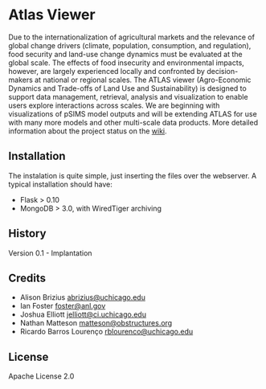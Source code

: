 # Atlas Viewer

Due to the internationalization of agricultural markets and the relevance of global change drivers (climate, population, consumption, and regulation), food security and land-use change dynamics must be evaluated at the global scale. The effects of food insecurity and environmental impacts, however, are largely experienced locally and confronted by decision-makers at national or regional scales. The ATLAS viewer (Agro-Economic Dynamics and Trade-offs of Land Use and Sustainability) is designed to support data management, retrieval, analysis and visualization to enable users explore interactions across scales. We are beginning with visualizations of pSIMS model outputs and will be extending ATLAS for use with many more models and other multi-scale data products. More detailed information about the project status on the [wiki](https://github.com/RDCEP/atlas-viewer/wiki).

## Installation

The instalation is quite simple, just inserting the files over the webserver.
A typical installation should have:
- Flask > 0.10
- MongoDB > 3.0, with WiredTiger archiving

## History

Version 0.1 - Implantation

## Credits
* Alison Brizius <abrizius@uchicago.edu>
* Ian Foster <foster@anl.gov>
* Joshua Elliott <jelliott@ci.uchicago.edu>
* Nathan Matteson <matteson@obstructures.org>
* Ricardo Barros Lourenço <rblourenco@uchicago.edu>


## License

Apache License 2.0
